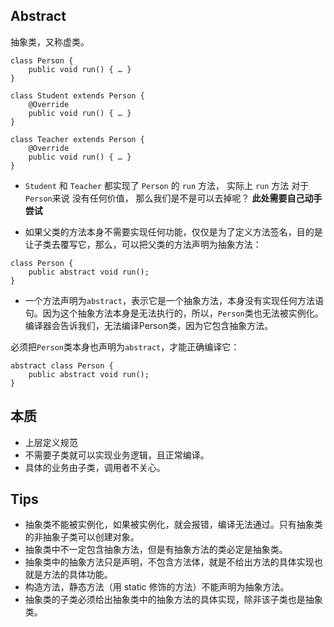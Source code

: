 ## Abstract
抽象类，又称虚类。

```
class Person {
    public void run() { … }
}

class Student extends Person {
    @Override
    public void run() { … }
}

class Teacher extends Person {
    @Override
    public void run() { … }
}
```

- `Student` 和 `Teacher` 都实现了 `Person` 的 `run` 方法， 实际上 `run` 方法 对于`Person`来说 没有任何价值， 那么我们是不是可以去掉呢？  **此处需要自己动手尝试**


- 如果父类的方法本身不需要实现任何功能，仅仅是为了定义方法签名，目的是让子类去覆写它，那么，可以把父类的方法声明为抽象方法：
```
class Person {
    public abstract void run();
}
```
- 一个方法声明为`abstract`，表示它是一个抽象方法，本身没有实现任何方法语句。因为这个抽象方法本身是无法执行的，所以，`Person`类也无法被实例化。编译器会告诉我们，无法编译Person类，因为它包含抽象方法。

必须把`Person`类本身也声明为`abstract`，才能正确编译它：
```
abstract class Person {
    public abstract void run();
}
```

## 本质
- 上层定义规范
- 不需要子类就可以实现业务逻辑，且正常编译。
- 具体的业务由子类，调用者不关心。

## Tips
- 抽象类不能被实例化，如果被实例化，就会报错，编译无法通过。只有抽象类的非抽象子类可以创建对象。
- 抽象类中不一定包含抽象方法，但是有抽象方法的类必定是抽象类。
- 抽象类中的抽象方法只是声明，不包含方法体，就是不给出方法的具体实现也就是方法的具体功能。
- 构造方法，静态方法（用 static 修饰的方法）不能声明为抽象方法。
- 抽象类的子类必须给出抽象类中的抽象方法的具体实现，除非该子类也是抽象类。

